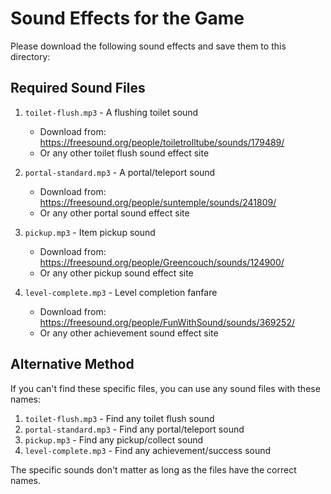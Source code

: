 # Sound Effects for the Game

Please download the following sound effects and save them to this directory:

## Required Sound Files

1. `toilet-flush.mp3` - A flushing toilet sound
   - Download from: https://freesound.org/people/toiletrolltube/sounds/179489/ 
   - Or any other toilet flush sound effect site

2. `portal-standard.mp3` - A portal/teleport sound
   - Download from: https://freesound.org/people/suntemple/sounds/241809/
   - Or any other portal sound effect site

3. `pickup.mp3` - Item pickup sound
   - Download from: https://freesound.org/people/Greencouch/sounds/124900/
   - Or any other pickup sound effect site

4. `level-complete.mp3` - Level completion fanfare
   - Download from: https://freesound.org/people/FunWithSound/sounds/369252/
   - Or any other achievement sound effect site

## Alternative Method

If you can't find these specific files, you can use any sound files with these names:

1. `toilet-flush.mp3` - Find any toilet flush sound
2. `portal-standard.mp3` - Find any portal/teleport sound  
3. `pickup.mp3` - Find any pickup/collect sound
4. `level-complete.mp3` - Find any achievement/success sound

The specific sounds don't matter as long as the files have the correct names. 
